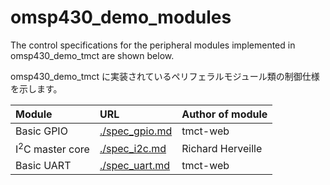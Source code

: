# omsp430_demo_modules
The control specifications for the peripheral modules implemented in omsp430_demo_tmct are shown below.

omsp430_demo_tmct に実装されているペリフェラルモジュール類の制御仕様を示します。

| Module | URL | Author of module |
| :-- | :-- | :-- |
| Basic GPIO | [./spec_gpio.md](./spec_gpio.md) | tmct-web |
| I<sup>2</sup>C master core | [./spec_i2c.md](./spec_i2c.md) | Richard Herveille |
| Basic UART | [./spec_uart.md](./spec_uart.md) | tmct-web |
